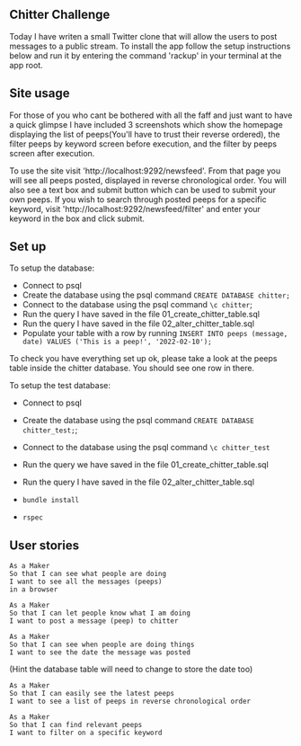 ## Chitter Challenge

Today I have writen a small Twitter clone that will allow the users to post messages to a public stream. To install the app follow the setup instructions below and run it by entering the command 'rackup' in your terminal at the app root. 

## Site usage

For those of you who cant be bothered with all the faff and just want to have a quick glimpse I have included 3 screenshots which show the homepage displaying the list of peeps(You'll have to trust their reverse ordered), the filter peeps by keyword screen before execution, and the filter by peeps screen after execution.

To use the site visit 'http://localhost:9292/newsfeed'.
From that page you will see all peeps posted, displayed in reverse chronological order. You will also see a text box and submit button which can be used to submit your own peeps. If you wish to search through posted peeps for a specific keyword, visit 'http://localhost:9292/newsfeed/filter' and enter your keyword in the box and click submit.

## Set up

To setup the database:

* Connect to psql
* Create the database using the psql command `CREATE DATABASE chitter;`
* Connect to the database using the psql command `\c chitter`;
* Run the query I have saved in the file 01_create_chitter_table.sql
* Run the query I have saved in the file 02_alter_chitter_table.sql
* Populate your table with a row by running `INSERT INTO peeps (message, date) VALUES ('This is a peep!', '2022-02-10');`

To check you have everything set up ok, please take a look at the peeps table inside the chitter database. You should see one row in there.  

To setup the test database:
* Connect to psql
* Create the database using the psql
command `CREATE DATABASE chitter_test;`;
* Connect to the database using the psql command `\c chitter_test`
* Run the query we have saved in the file 01_create_chitter_table.sql
* Run the query I have saved in the file 02_alter_chitter_table.sql

* `bundle install`
* `rspec`

## User stories

```
As a Maker
So that I can see what people are doing
I want to see all the messages (peeps)
in a browser
```

```
As a Maker
So that I can let people know what I am doing  
I want to post a message (peep) to chitter
```

```
As a Maker
So that I can see when people are doing things
I want to see the date the message was posted
```
(Hint the database table will need to change to store the date too)

```
As a Maker
So that I can easily see the latest peeps
I want to see a list of peeps in reverse chronological order
```
```
As a Maker
So that I can find relevant peeps
I want to filter on a specific keyword
```

